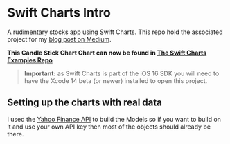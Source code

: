 # Swift Charts Intro
A rudimentary stocks app using Swift Charts. This repo hold the associated project for my [blog post on Medium](https://medium.com/@tommy_holmes_/swift-charts-101-building-a-detail-rich-interactive-chart-b517c9cd653).

**This Candle Stick Chart Chart can now be found in [The Swift Charts Examples Repo](https://github.com/jordibruin/Swift-Charts-Examples)**

> **Important:** as Swift Charts is part of the iOS 16 SDK you will need to have the Xcode 14 beta (or newer) installed to open this project. 

## Setting up the charts with real data
I used the [Yahoo Finance API](https://rapidapi.com/apidojo/api/yh-finance/) to build the 
Models so if you want to build on it and use your own API key then most of the objects should already be there. 
